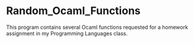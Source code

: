 # Random_Ocaml_Functions

This program contains several Ocaml functions requested for a homework assignment in my Programming Languages class.

